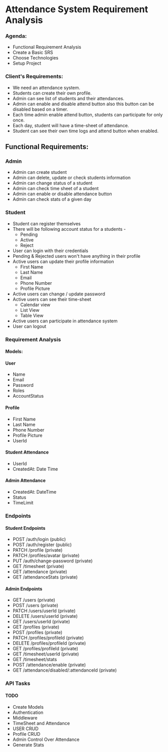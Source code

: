 # Attendance System Requirement Analysis

### Agenda:
- Functional Requirement Analysis
- Create a Basic SRS
- Choose Technologies
- Setup Project

### Client's Requirements:
- We need an attendance system.
- Students can create their own profile.
- Admin can see list of students and their attendances.
- Admin can enable and disable attend button also this button can be disabled based on a timer.
- Each time admin enable attend button, students can participate for only once.
- Each day, student will have a time-sheet of attendance.
- Student can see their own time logs and attend button when enabled.

## Functional Requirements:
### Admin
- Admin can create student
- Admin can delete, update or check students information
- Admin can change status of a student
- Admin can check time sheet of a student
- Admin can enable or disable attendance button
- Admin can check stats of a given day
### Student
- Student can register themselves
- There will be following account status for a students - 
  - Pending
  - Active
  - Reject
- User can login with their credentials
- Pending & Rejected users won't have anything in their profile
- Active users can update their profile information
  - First Name
  - Last Name
  - Email
  - Phone Number
  - Profile Picture
- Active users can change / update password
- Active users can see their time-sheet
  - Calendar view
  - List View
  - Table View
- Active users can participate in attendance system
- User can logout

### Requirement Analysis
#### Models:

#### User
- Name
- Email
- Password
- Roles
- AccountStatus

#### Profile
- First Name
- Last Name
- Phone Number
- Profile Picture
- UserId

#### Student Attendance
- UserId
- CreatedAt: Date Time

#### Admin Attendance
- CreatedAt: DateTime
- Status
- TimeLimit

### Endpoints

#### Student Endpoints
- POST /auth/login (public)
- POST /auth/register (public)
- PATCH /profile (private)
- PATCH /profiles/avatar (private)
- PUT /auth/change-password (private)
- GET /timesheet (private)
- GET /attendance (private)
- GET /attendanceStats (private)

#### Admin Endpoints
- GET /users (private)
- POST /users (private)
- PATCH /users/userId (private)
- DELETE /users/userId (private)
- GET /users/userId (private)
- GET /profiles (private)
- POST /profiles (private)
- PATCH /profiles/profileId (private)
- DELETE /profiles/profileId (private)
- GET /profiles/profileId (private)
- GET /timesheet/userId (private)
- GET /timesheet/stats
- POST /attendance/enable (private)
- GET /attendance/disabled/:attendanceId (private)

### API Tasks
#### TODO
- Create Models
- Authentication
- Middleware
- TimeSheet and Attendance
- USER CRUD
- Profile CRUD
- Admin Control Over Attendance
- Generate Stats